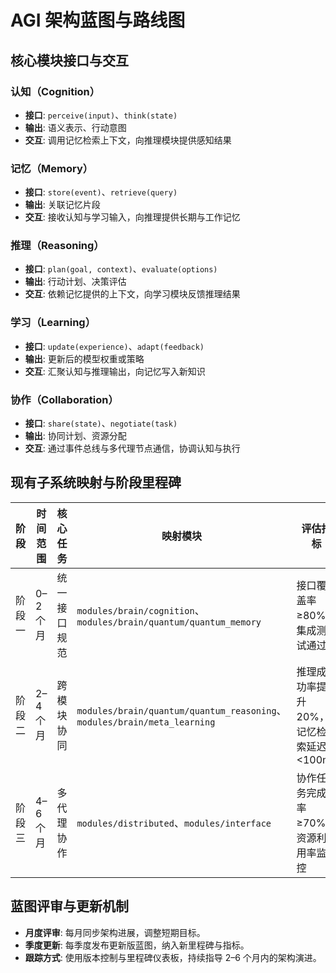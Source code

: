 # AGI 架构蓝图与路线图

## 核心模块接口与交互

### 认知（Cognition）
- **接口**: `perceive(input)`、`think(state)`
- **输出**: 语义表示、行动意图
- **交互**: 调用记忆检索上下文，向推理模块提供感知结果

### 记忆（Memory）
- **接口**: `store(event)`、`retrieve(query)`
- **输出**: 关联记忆片段
- **交互**: 接收认知与学习输入，向推理提供长期与工作记忆

### 推理（Reasoning）
- **接口**: `plan(goal, context)`、`evaluate(options)`
- **输出**: 行动计划、决策评估
- **交互**: 依赖记忆提供的上下文，向学习模块反馈推理结果

### 学习（Learning）
- **接口**: `update(experience)`、`adapt(feedback)`
- **输出**: 更新后的模型权重或策略
- **交互**: 汇聚认知与推理输出，向记忆写入新知识

### 协作（Collaboration）
- **接口**: `share(state)`、`negotiate(task)`
- **输出**: 协同计划、资源分配
- **交互**: 通过事件总线与多代理节点通信，协调认知与执行

## 现有子系统映射与阶段里程碑

| 阶段 | 时间范围 | 核心任务 | 映射模块 | 评估指标 |
|------|----------|---------|---------|---------|
| 阶段一 | 0–2 个月 | 统一接口规范 | `modules/brain/cognition`、`modules/brain/quantum/quantum_memory` | 接口覆盖率 ≥80%，集成测试通过 |
| 阶段二 | 2–4 个月 | 跨模块协同 | `modules/brain/quantum/quantum_reasoning`、`modules/brain/meta_learning` | 推理成功率提升20%，记忆检索延迟 <100ms |
| 阶段三 | 4–6 个月 | 多代理协作 | `modules/distributed`、`modules/interface` | 协作任务完成率 ≥70%，资源利用率监控 |

## 蓝图评审与更新机制

- **月度评审**: 每月同步架构进展，调整短期目标。
- **季度更新**: 每季度发布更新版蓝图，纳入新里程碑与指标。
- **跟踪方式**: 使用版本控制与里程碑仪表板，持续指导 2–6 个月内的架构演进。

